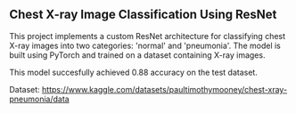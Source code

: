 ## Chest X-ray Image Classification Using ResNet

This project implements a custom ResNet architecture for classifying chest X-ray images into two categories: 'normal' and 'pneumonia'. The model is built using PyTorch and trained on a dataset containing X-ray images.

This model succesfully achieved 0.88 accuracy on the test dataset.

Dataset: https://www.kaggle.com/datasets/paultimothymooney/chest-xray-pneumonia/data
